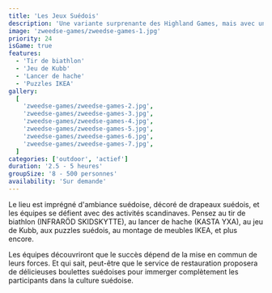 ```yaml
---
title: 'Les Jeux Suédois'
description: 'Une variante surprenante des Highland Games, mais avec une touche suédoise.'
image: 'zweedse-games/zweedse-games-1.jpg'
priority: 24
isGame: true
features:
  - 'Tir de biathlon'
  - 'Jeu de Kubb'
  - 'Lancer de hache'
  - 'Puzzles IKEA'
gallery:
  [
    'zweedse-games/zweedse-games-2.jpg',
    'zweedse-games/zweedse-games-3.jpg',
    'zweedse-games/zweedse-games-4.jpg',
    'zweedse-games/zweedse-games-5.jpg',
    'zweedse-games/zweedse-games-6.jpg',
    'zweedse-games/zweedse-games-7.jpg',
  ]
categories: ['outdoor', 'actief']
duration: '2.5 - 5 heures'
groupSize: '8 - 500 personnes'
availability: 'Sur demande'
---
```


Le lieu est imprégné d'ambiance suédoise, décoré de drapeaux suédois, et les équipes se défient avec des activités scandinaves. Pensez au tir de biathlon (INFRARÖD SKIDSKYTTE), au lancer de hache (KASTA YXA), au jeu de Kubb, aux puzzles suédois, au montage de meubles IKEA, et plus encore.

Les équipes découvriront que le succès dépend de la mise en commun de leurs forces. Et qui sait, peut-être que le service de restauration proposera de délicieuses boulettes suédoises pour immerger complètement les participants dans la culture suédoise.
